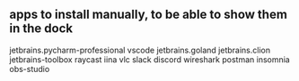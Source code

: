 
## apps to install manually, to be able to show them in the dock

jetbrains.pycharm-professional
vscode
jetbrains.goland
jetbrains.clion
jetbrains-toolbox
raycast
iina
vlc
slack
discord
wireshark
postman
insomnia
obs-studio